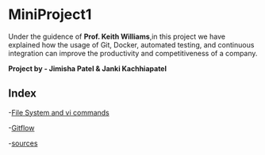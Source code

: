 # **MiniProject1**

Under the guidence of **Prof. Keith Williams**,in this project we have  explained how the usage of Git, Docker, automated testing, and continuous integration can improve the productivity and competitiveness of a company. 

**Project by - Jimisha Patel & Janki Kachhiapatel**

## **Index**
-[File System and vi commands](https://github.com/Jankipatel30/MiniProject1/blob/master/Linux.md)

-[Gitflow](https://github.com/Jankipatel30/MiniProject1/blob/master/gitFlow.md)

-[sources](https://github.com/Jankipatel30/MiniProject1/blob/master/source.md)
